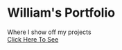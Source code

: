 # William's Portfolio
Where I show off my projects<br>
[Click Here To See](https://williamjsladek.github.io/portfolio/HTML/index.html)

